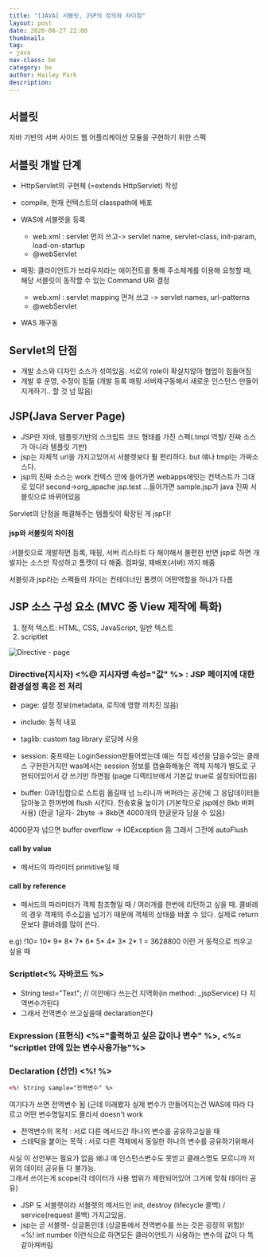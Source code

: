 ```yaml
---
title: "[JAVA] 서블릿, JSP의 정의와 차이점"
layout: post
date: 2020-08-27 22:00
thumbnail: 
tag:
- java
nav-class: be
category: be
author: Hailey Park
description: 
---
```


## 서블릿
자바 기반의 서버 사이드 웹 어플리케이션 모듈을 구현하기 위한 스펙

## 서블릿 개발 단계
- HttpServlet의 구현체 (=extends HttpServlet) 작성 
- compile, 현재 컨텍스트의 classpath에 배포
- WAS에 서블렛을 등록 
    - web.xml : servlet 먼저 쓰고-> servlet name, servlet-class, init-param, load-on-startup 
    - @webServlet
- 매핑: 클라이언트가 브라우저라는 에이전트를 통해 주소체계를 이용해 요청할 때, 해당 서블릿이 동작할 수 있는 Command URI 결정

    - web.xml : servlet mapping 먼저 쓰고 -> servlet names, url-patterns
    - @webServlet
- WAS 재구동

 

## Servlet의 단점
- 개발 소스와 디자인 소스가 섞여있음. 서로의 role이 확실치않아 협업이 힘들어짐  
- 개발 후 운영, 수정이 힘듦 (개발 등록 매핑 서버재구동해서 새로운 인스턴스 만들어지게하기.. 할 것 넘 많음)


## JSP(Java Server Page)
- JSP란 자바, 템플릿기반의 스크립트 코드 형태를 가진 스펙(.tmpl 역할/ 진짜 소스가 아니라 템플릿 기반)
- jsp는 자체적 url을 가지고있어서 서블렛보다 훨 편리하다. but 얘나 tmpl는 가짜소스다.
- jsp의 진짜 소스는 work 컨텍스 안에 들어가면 webapps에잇는 컨텍스트가 그대로 있다!
second->org_apache jsp.test ...들어가면 sample.jsp가 java 진짜 서블릿으로 바뀌어있음

Servlet의 단점을 해결해주는 템플릿이 확장된 게 jsp다!


#### jsp와 서블릿의 차이점
:서블릿으로 개발하면 등록, 매핑, 서버 리스타트 다 해야해서 불편한 반면 jsp로 하면 개발자는 소스만 작성하고 톰캣이 다 해줌. 컴파일, 재배포(서버) 까지 해줌 

서블릿과 jsp라는 스펙들의 차이는 컨테이너인 톰캣이 어떤역할을 하냐가 다름

## JSP 소스 구성 요소 (MVC 중 View 제작에 특화)
1. 정적 텍스트: HTML, CSS, JavaScript, 일반 텍스트
2. scriptlet

![Directive - page](https://img1.daumcdn.net/thumb/R1280x0/?scode=mtistory2&fname=https%3A%2F%2Fblog.kakaocdn.net%2Fdn%2Fbq9AVr%2FbtqHCVw6rRj%2Fxil2PdSBoh6xoIGGVDvYOk%2Fimg.png) 

### Directive(지시자) <%@ 지시자명 속성="값" %> : JSP 페이지에 대한 환경설정 혹은 전 처리  
- page: 설정 정보(metadata, 로직에 영향 끼치진 않음) 
- include: 동적 내포
- taglib: custom tag library 로딩에 사용

- session: 중프때는 LoginSession만들어썼는데 얘는 직접 세션을 담을수있는 클래스 구현한거지만 was에서는 session 정보를 캡슐화해놓은 객체 자체가 별도로 구현되어있어서 걍 쓰기만 하면됨 (page 디렉티브에서 기본값 true로 설정되어있음)
- buffer: 0과1집합으로 스트림 옮길때 넘 느리니까 버퍼라는 공간에 그 응답데이터들 담아놓고 한꺼번에 flush 시킨다. 전송효율 높이기 (기본적으로 jsp에선 8kb 버퍼 사용) (한글 1글자- 2byte -> 8kb면 4000개의 한글문자 담을 수 있음)

4000문자 넘으면 buffer overflow -> IOException 뜸 그래서 그전에 autoFlush
 

#### call by value
- 메서드의 파라미터 primitive일 때


#### call by reference
- 메서드의 파라미터가 객체 참조형일 때 / 여러개를 한번에 리턴하고 싶을 때. 콜바레의 경우 객체의 주소값을 넘기기 때문에 객체의 상태를 바꿀 수 있다. 실제로 return 문보다 콜바레를 많이 쓴다.

e.g) !10= 10* 9* 8* 7* 6* 5* 4* 3* 2* 1 = 3628800 이런 거 동적으로 띄우고 싶을 때

### Scriptlet<% 자바코드 %>

- String test="Text"; // 이안에다 쓰는건 지역화(in method: _jspService) 다 지역변수가된다
- 그래서 전역변수 쓰고싶을때 declaration쓴다

### Expression (표현식) <%="출력하고 싶은 값이나 변수" %>, <%= "scriptlet 안에 있는 변수사용가능"%>

### Declaration (선언) <%! %>
```html
<%! String sample="전역변수" %> 
```
여기다가 쓰면 전역변수 됨 (근데 이래봤자 실제 변수가 만들어지는건 WAS에 따라 다르고 어떤 변수명일지도 몰라서 doesn't work

- 전역변수의 목적 : 서로 다른 메서드간 하나의 변수를 공유하고싶을 때
- 스테틱을 붙이는 목적 : 서로 다른 객체에서 동일한 하나의 변수를 공유하기위해서 

사실 이 선언부는 필요가 없음 왜냐 얘 인스턴스변수도 못받고 클래스명도 모르니까 저 위의 데이터 공유들 다 불가능.   
그래서 쓰이는게 scope(각 데이터가 사용 범위가 제한되어있어 그거에 맞춰 데이터 공유)

- JSP 도 서블렛이라 서블렛의 메서드인 init, destroy (lifecycle 콜백) / service(request 콜백) 가지고있음.
- jsp는 곧 서블렛- 싱글톤인데 (싱글톤에서 전역변수를 쓰는 것은 굉장히 위험)!   
<%! int number 이런식으로 하면모든 클라이언트가 사용하는 변수의 값이 다 똑같아져버림